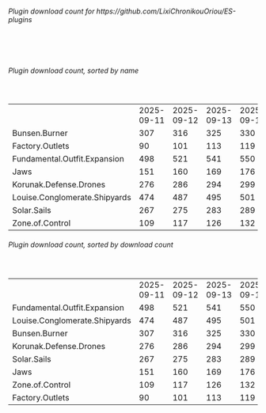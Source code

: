 <h6>Plugin download count for https://github.com/LixiChronikouOriou/ES-plugins</h6><br>
<br>
<h6>Plugin download count, sorted by name</h6><sub><sup><br>
<table>
	<tr>
		<td></td>
		<td>2025-09-11</td>
		<td>2025-09-12</td>
		<td>2025-09-13</td>
		<td>2025-09-14</td>
		<td>2025-09-15</td>
		<td>2025-09-16</td>
		<td>2025-09-17</td>
		<td>today +</td>
	</tr>
	<tr>
		<td>Bunsen.Burner</td>
		<td>307</td>
		<td>316</td>
		<td>325</td>
		<td>330</td>
		<td>341</td>
		<td>347</td>
		<td>353</td>
		<td>+ 6</td>
	</tr>
	<tr>
		<td>Factory.Outlets</td>
		<td>90</td>
		<td>101</td>
		<td>113</td>
		<td>119</td>
		<td>132</td>
		<td>138</td>
		<td>143</td>
		<td>+ 5</td>
	</tr>
	<tr>
		<td>Fundamental.Outfit.Expansion</td>
		<td>498</td>
		<td>521</td>
		<td>541</td>
		<td>550</td>
		<td>566</td>
		<td>576</td>
		<td>586</td>
		<td>+ 10</td>
	</tr>
	<tr>
		<td>Jaws</td>
		<td>151</td>
		<td>160</td>
		<td>169</td>
		<td>176</td>
		<td>186</td>
		<td>193</td>
		<td>201</td>
		<td>+ 8</td>
	</tr>
	<tr>
		<td>Korunak.Defense.Drones</td>
		<td>276</td>
		<td>286</td>
		<td>294</td>
		<td>299</td>
		<td>310</td>
		<td>320</td>
		<td>327</td>
		<td>+ 7</td>
	</tr>
	<tr>
		<td>Louise.Conglomerate.Shipyards</td>
		<td>474</td>
		<td>487</td>
		<td>495</td>
		<td>501</td>
		<td>512</td>
		<td>518</td>
		<td>528</td>
		<td>+ 10</td>
	</tr>
	<tr>
		<td>Solar.Sails</td>
		<td>267</td>
		<td>275</td>
		<td>283</td>
		<td>289</td>
		<td>302</td>
		<td>308</td>
		<td>316</td>
		<td>+ 8</td>
	</tr>
	<tr>
		<td>Zone.of.Control</td>
		<td>109</td>
		<td>117</td>
		<td>126</td>
		<td>132</td>
		<td>144</td>
		<td>148</td>
		<td>155</td>
		<td>+ 7</td>
	</tr>
</table>
</sub></sup>
<h6>Plugin download count, sorted by download count</h6><sub><sup><br>
<table>
	<tr>
		<td></td>
		<td>2025-09-11</td>
		<td>2025-09-12</td>
		<td>2025-09-13</td>
		<td>2025-09-14</td>
		<td>2025-09-15</td>
		<td>2025-09-16</td>
		<td>2025-09-17</td>
		<td>today +</td>
	</tr>
	<tr>
		<td>Fundamental.Outfit.Expansion</td>
		<td>498</td>
		<td>521</td>
		<td>541</td>
		<td>550</td>
		<td>566</td>
		<td>576</td>
		<td>586</td>
		<td>+ 10</td>
	</tr>
	<tr>
		<td>Louise.Conglomerate.Shipyards</td>
		<td>474</td>
		<td>487</td>
		<td>495</td>
		<td>501</td>
		<td>512</td>
		<td>518</td>
		<td>528</td>
		<td>+ 10</td>
	</tr>
	<tr>
		<td>Bunsen.Burner</td>
		<td>307</td>
		<td>316</td>
		<td>325</td>
		<td>330</td>
		<td>341</td>
		<td>347</td>
		<td>353</td>
		<td>+ 6</td>
	</tr>
	<tr>
		<td>Korunak.Defense.Drones</td>
		<td>276</td>
		<td>286</td>
		<td>294</td>
		<td>299</td>
		<td>310</td>
		<td>320</td>
		<td>327</td>
		<td>+ 7</td>
	</tr>
	<tr>
		<td>Solar.Sails</td>
		<td>267</td>
		<td>275</td>
		<td>283</td>
		<td>289</td>
		<td>302</td>
		<td>308</td>
		<td>316</td>
		<td>+ 8</td>
	</tr>
	<tr>
		<td>Jaws</td>
		<td>151</td>
		<td>160</td>
		<td>169</td>
		<td>176</td>
		<td>186</td>
		<td>193</td>
		<td>201</td>
		<td>+ 8</td>
	</tr>
	<tr>
		<td>Zone.of.Control</td>
		<td>109</td>
		<td>117</td>
		<td>126</td>
		<td>132</td>
		<td>144</td>
		<td>148</td>
		<td>155</td>
		<td>+ 7</td>
	</tr>
	<tr>
		<td>Factory.Outlets</td>
		<td>90</td>
		<td>101</td>
		<td>113</td>
		<td>119</td>
		<td>132</td>
		<td>138</td>
		<td>143</td>
		<td>+ 5</td>
	</tr>
</table>
</sub></sup>

